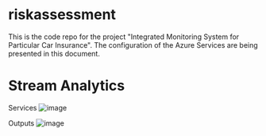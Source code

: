 # riskassessment

This is the code repo for the project "Integrated Monitoring System for Particular Car Insurance".
The configuration of the Azure Services are being presented in this document.

# Stream Analytics
Services
![image](https://github.com/luisagapito/riskassessment/assets/88048890/ad9df2da-0db4-4fdd-a677-9089017f4693)

Outputs
![image](https://github.com/luisagapito/riskassessment/assets/88048890/7855a3eb-81db-4eb0-ad82-f832bcf02a94)

